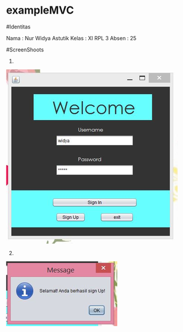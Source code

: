 # exampleMVC

#Identitas

Nama : Nur Widya Astutik
Kelas : XI RPL 3
Absen : 25

#ScreenShoots 

1.

<img src="https://github.com/nurwid28/exampleMVC/blob/master/1.JPG">

2.

<img src="https://github.com/nurwid28/exampleMVC/blob/master/2.JPG">
